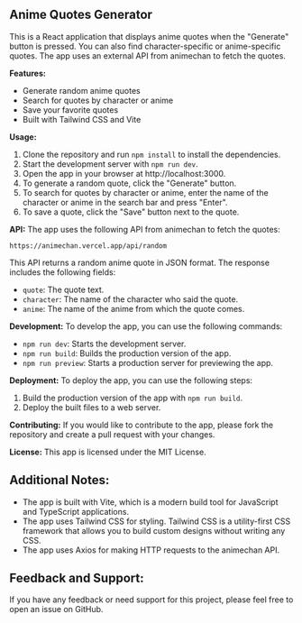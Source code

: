 ## Anime Quotes Generator

This is a React application that displays anime quotes when the "Generate" button is pressed. You can also find character-specific or anime-specific quotes. The app uses an external API from animechan to fetch the quotes.

**Features:**
* Generate random anime quotes
* Search for quotes by character or anime
* Save your favorite quotes
* Built with Tailwind CSS and Vite

**Usage:**
1. Clone the repository and run `npm install` to install the dependencies.
2. Start the development server with `npm run dev`.
3. Open the app in your browser at http://localhost:3000.
4. To generate a random quote, click the "Generate" button.
5. To search for quotes by character or anime, enter the name of the character or anime in the search bar and press "Enter".
6. To save a quote, click the "Save" button next to the quote.

**API:**
The app uses the following API from animechan to fetch the quotes:

```
https://animechan.vercel.app/api/random
```

This API returns a random anime quote in JSON format. The response includes the following fields:

* `quote`: The quote text.
* `character`: The name of the character who said the quote.
* `anime`: The name of the anime from which the quote comes.

**Development:**
To develop the app, you can use the following commands:

* `npm run dev`: Starts the development server.
* `npm run build`: Builds the production version of the app.
* `npm run preview`: Starts a production server for previewing the app.

**Deployment:**
To deploy the app, you can use the following steps:

1. Build the production version of the app with `npm run build`.
2. Deploy the built files to a web server.

**Contributing:**
If you would like to contribute to the app, please fork the repository and create a pull request with your changes.

**License:**
This app is licensed under the MIT License.

## Additional Notes:

* The app is built with Vite, which is a modern build tool for JavaScript and TypeScript applications.
* The app uses Tailwind CSS for styling. Tailwind CSS is a utility-first CSS framework that allows you to build custom designs without writing any CSS.
* The app uses Axios for making HTTP requests to the animechan API.

## Feedback and Support:

If you have any feedback or need support for this project, please feel free to open an issue on GitHub.
